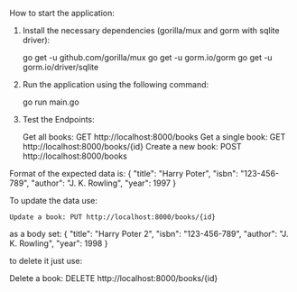 How to start the application:

1. Install the necessary dependencies (gorilla/mux and gorm with sqlite driver):

    go get -u github.com/gorilla/mux
    go get -u gorm.io/gorm
    go get -u gorm.io/driver/sqlite

2. Run the application using the following command:

    go run main.go

3. Test the Endpoints:

    Get all books: GET http://localhost:8000/books
    Get a single book: GET http://localhost:8000/books/{id}
    Create a new book: POST http://localhost:8000/books

Format of the expected data is: 
{
    "title": "Harry Poter",
    "isbn": "123-456-789",
    "author": "J. K. Rowling",
    "year": 1997
}

To update the data use:

    Update a book: PUT http://localhost:8000/books/{id}

as a body set:
{
    "title": "Harry Poter 2",
    "isbn": "123-456-789",
    "author": "J. K. Rowling",
    "year": 1998
}

to delete it just use:


  Delete a book: DELETE http://localhost:8000/books/{id}


